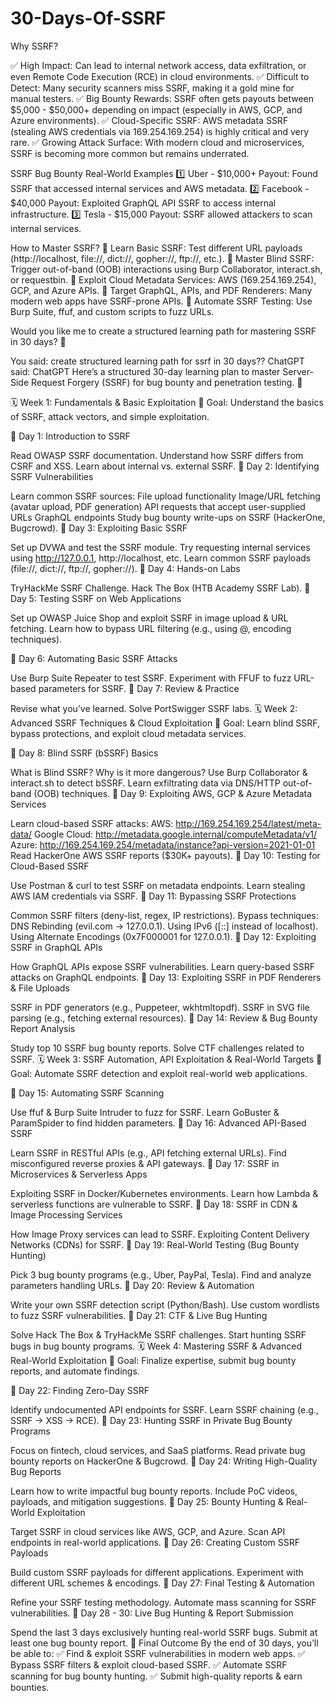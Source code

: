 # 30-Days-Of-SSRF

Why SSRF?

✅ High Impact: Can lead to internal network access, data exfiltration, or even Remote Code Execution (RCE) in cloud environments.
✅ Difficult to Detect: Many security scanners miss SSRF, making it a gold mine for manual testers.
✅ Big Bounty Rewards: SSRF often gets payouts between $5,000 - $50,000+ depending on impact (especially in AWS, GCP, and Azure environments).
✅ Cloud-Specific SSRF: AWS metadata SSRF (stealing AWS credentials via 169.254.169.254) is highly critical and very rare.
✅ Growing Attack Surface: With modern cloud and microservices, SSRF is becoming more common but remains underrated.

SSRF Bug Bounty Real-World Examples
1️⃣ Uber - $10,000+ Payout: Found SSRF that accessed internal services and AWS metadata.
2️⃣ Facebook - $40,000 Payout: Exploited GraphQL API SSRF to access internal infrastructure.
3️⃣ Tesla - $15,000 Payout: SSRF allowed attackers to scan internal services.

How to Master SSRF?
🔹 Learn Basic SSRF: Test different URL payloads (http://localhost, file://, dict://, gopher://, ftp://, etc.).
🔹 Master Blind SSRF: Trigger out-of-band (OOB) interactions using Burp Collaborator, interact.sh, or requestbin.
🔹 Exploit Cloud Metadata Services: AWS (169.254.169.254), GCP, and Azure APIs.
🔹 Target GraphQL, APIs, and PDF Renderers: Many modern web apps have SSRF-prone APIs.
🔹 Automate SSRF Testing: Use Burp Suite, ffuf, and custom scripts to fuzz URLs.

Would you like me to create a structured learning path for mastering SSRF in 30 days? 🚀







You said:
create structured learning path for ssrf in 30 days??
ChatGPT said:
ChatGPT
Here’s a structured 30-day learning plan to master Server-Side Request Forgery (SSRF) for bug bounty and penetration testing. 🚀

🗓️ Week 1: Fundamentals & Basic Exploitation
🎯 Goal: Understand the basics of SSRF, attack vectors, and simple exploitation.

📌 Day 1: Introduction to SSRF

Read OWASP SSRF documentation.
Understand how SSRF differs from CSRF and XSS.
Learn about internal vs. external SSRF.
📌 Day 2: Identifying SSRF Vulnerabilities

Learn common SSRF sources:
File upload functionality
Image/URL fetching (avatar upload, PDF generation)
API requests that accept user-supplied URLs
GraphQL endpoints
Study bug bounty write-ups on SSRF (HackerOne, Bugcrowd).
📌 Day 3: Exploiting Basic SSRF

Set up DVWA and test the SSRF module.
Try requesting internal services using http://127.0.0.1, http://localhost, etc.
Learn common SSRF payloads (file://, dict://, ftp://, gopher://).
📌 Day 4: Hands-on Labs

TryHackMe SSRF Challenge.
Hack The Box (HTB Academy SSRF Lab).
📌 Day 5: Testing SSRF on Web Applications

Set up OWASP Juice Shop and exploit SSRF in image upload & URL fetching.
Learn how to bypass URL filtering (e.g., using @, encoding techniques).

📌 Day 6: Automating Basic SSRF Attacks

Use Burp Suite Repeater to test SSRF.
Experiment with FFUF to fuzz URL-based parameters for SSRF.
📌 Day 7: Review & Practice

Revise what you’ve learned.
Solve PortSwigger SSRF labs.
🗓️ Week 2: Advanced SSRF Techniques & Cloud Exploitation
🎯 Goal: Learn blind SSRF, bypass protections, and exploit cloud metadata services.

📌 Day 8: Blind SSRF (bSSRF) Basics

What is Blind SSRF? Why is it more dangerous?
Use Burp Collaborator & interact.sh to detect bSSRF.
Learn exfiltrating data via DNS/HTTP out-of-band (OOB) techniques.
📌 Day 9: Exploiting AWS, GCP & Azure Metadata Services

Learn cloud-based SSRF attacks:
AWS: http://169.254.169.254/latest/meta-data/
Google Cloud: http://metadata.google.internal/computeMetadata/v1/
Azure: http://169.254.169.254/metadata/instance?api-version=2021-01-01
Read HackerOne AWS SSRF reports ($30K+ payouts).
📌 Day 10: Testing for Cloud-Based SSRF

Use Postman & curl to test SSRF on metadata endpoints.
Learn stealing AWS IAM credentials via SSRF.
📌 Day 11: Bypassing SSRF Protections

Common SSRF filters (deny-list, regex, IP restrictions).
Bypass techniques:
DNS Rebinding (evil.com → 127.0.0.1).
Using IPv6 ([::] instead of localhost).
Using Alternate Encodings (0x7F000001 for 127.0.0.1).
📌 Day 12: Exploiting SSRF in GraphQL APIs

How GraphQL APIs expose SSRF vulnerabilities.
Learn query-based SSRF attacks on GraphQL endpoints.
📌 Day 13: Exploiting SSRF in PDF Renderers & File Uploads

SSRF in PDF generators (e.g., Puppeteer, wkhtmltopdf).
SSRF in SVG file parsing (e.g., fetching external resources).
📌 Day 14: Review & Bug Bounty Report Analysis

Study top 10 SSRF bug bounty reports.
Solve CTF challenges related to SSRF.
🗓️ Week 3: SSRF Automation, API Exploitation & Real-World Targets
🎯 Goal: Automate SSRF detection and exploit real-world web applications.

📌 Day 15: Automating SSRF Scanning

Use ffuf & Burp Suite Intruder to fuzz for SSRF.
Learn GoBuster & ParamSpider to find hidden parameters.
📌 Day 16: Advanced API-Based SSRF

Learn SSRF in RESTful APIs (e.g., API fetching external URLs).
Find misconfigured reverse proxies & API gateways.
📌 Day 17: SSRF in Microservices & Serverless Apps

Exploiting SSRF in Docker/Kubernetes environments.
Learn how Lambda & serverless functions are vulnerable to SSRF.
📌 Day 18: SSRF in CDN & Image Processing Services

How Image Proxy services can lead to SSRF.
Exploiting Content Delivery Networks (CDNs) for SSRF.
📌 Day 19: Real-World Testing (Bug Bounty Hunting)

Pick 3 bug bounty programs (e.g., Uber, PayPal, Tesla).
Find and analyze parameters handling URLs.
📌 Day 20: Review & Automation

Write your own SSRF detection script (Python/Bash).
Use custom wordlists to fuzz SSRF vulnerabilities.
📌 Day 21: CTF & Live Bug Hunting

Solve Hack The Box & TryHackMe SSRF challenges.
Start hunting SSRF bugs in bug bounty programs.
🗓️ Week 4: Mastering SSRF & Advanced Real-World Exploitation
🎯 Goal: Finalize expertise, submit bug bounty reports, and automate findings.

📌 Day 22: Finding Zero-Day SSRF

Identify undocumented API endpoints for SSRF.
Learn SSRF chaining (e.g., SSRF → XSS → RCE).
📌 Day 23: Hunting SSRF in Private Bug Bounty Programs

Focus on fintech, cloud services, and SaaS platforms.
Read private bug bounty reports on HackerOne & Bugcrowd.
📌 Day 24: Writing High-Quality Bug Reports

Learn how to write impactful bug bounty reports.
Include PoC videos, payloads, and mitigation suggestions.
📌 Day 25: Bounty Hunting & Real-World Exploitation

Target SSRF in cloud services like AWS, GCP, and Azure.
Scan API endpoints in real-world applications.
📌 Day 26: Creating Custom SSRF Payloads

Build custom SSRF payloads for different applications.
Experiment with different URL schemes & encodings.
📌 Day 27: Final Testing & Automation

Refine your SSRF testing methodology.
Automate mass scanning for SSRF vulnerabilities.
📌 Day 28 - 30: Live Bug Hunting & Report Submission

Spend the last 3 days exclusively hunting real-world SSRF bugs.
Submit at least one bug bounty report.
🎯 Final Outcome
By the end of 30 days, you’ll be able to:
✅ Find & exploit SSRF vulnerabilities in modern web apps.
✅ Bypass SSRF filters & exploit cloud-based SSRF.
✅ Automate SSRF scanning for bug bounty hunting.
✅ Submit high-quality reports & earn bounties.
